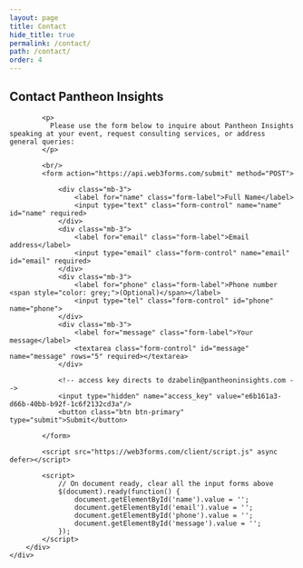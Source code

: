 ```yaml
---
layout: page
title: Contact
hide_title: true
permalink: /contact/
path: /contact/
order: 4
---
```


<div class="container mt-5">
    <div class="row justify-content-center">
        <div class="col-lg-6">
            <h2 class="mb-4">Contact Pantheon Insights</h2>

            <p>
              Please use the form below to inquire about Pantheon Insights speaking at your event, request consulting services, or address general queries: 
            </p>

            <br/>
            <form action="https://api.web3forms.com/submit" method="POST">

                <div class="mb-3">
                    <label for="name" class="form-label">Full Name</label>
                    <input type="text" class="form-control" name="name" id="name" required>
                </div>
                <div class="mb-3">
                    <label for="email" class="form-label">Email address</label>
                    <input type="email" class="form-control" name="email" id="email" required>
                </div>
                <div class="mb-3">
                    <label for="phone" class="form-label">Phone number <span style="color: grey;">(Optional)</span></label>
                    <input type="tel" class="form-control" id="phone" name="phone">
                </div>
                <div class="mb-3">
                    <label for="message" class="form-label">Your message</label>
                    <textarea class="form-control" id="message" name="message" rows="5" required></textarea>
                </div>

                <!-- access key directs to dzabelin@pantheoninsights.com -->
                <input type="hidden" name="access_key" value="e6b161a3-d66b-40bb-b92f-1c6f2132cd3a"/>
                <button class="btn btn-primary" type="submit">Submit</button>
            
            </form>
            
            <script src="https://web3forms.com/client/script.js" async defer></script>

            <script>
                // On document ready, clear all the input forms above
                $(document).ready(function() {
                    document.getElementById('name').value = '';
                    document.getElementById('email').value = '';
                    document.getElementById('phone').value = '';
                    document.getElementById('message').value = '';
                });
            </script>
        </div>
    </div>
</div>
